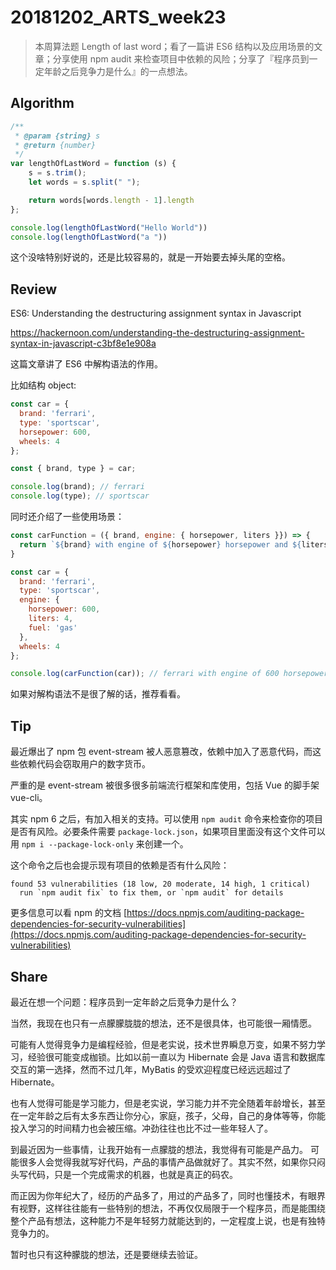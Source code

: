 # 20181202_ARTS_week23

> 本周算法题 Length of last word；看了一篇讲 ES6 结构以及应用场景的文章；分享使用 npm audit 来检查项目中依赖的风险；分享了『程序员到一定年龄之后竞争力是什么』的一点想法。

## Algorithm

```javascript
/**
 * @param {string} s
 * @return {number}
 */
var lengthOfLastWord = function (s) {
    s = s.trim();
    let words = s.split(" ");

    return words[words.length - 1].length
};

console.log(lengthOfLastWord("Hello World"))
console.log(lengthOfLastWord("a "))
```

这个没啥特别好说的，还是比较容易的，就是一开始要去掉头尾的空格。

## Review

ES6: Understanding the destructuring assignment syntax in Javascript

https://hackernoon.com/understanding-the-destructuring-assignment-syntax-in-javascript-c3bf8e1e908a

这篇文章讲了 ES6 中解构语法的作用。

比如结构 object:

```javascript
const car = {
  brand: 'ferrari',
  type: 'sportscar',
  horsepower: 600,
  wheels: 4
};

const { brand, type } = car;

console.log(brand); // ferrari
console.log(type); // sportscar
```

同时还介绍了一些使用场景：

```javascript
const carFunction = ({ brand, engine: { horsepower, liters }}) => {
  return `${brand} with engine of ${horsepower} horsepower and ${liters} liters`
}

const car = {
  brand: 'ferrari',
  type: 'sportscar',
  engine: {
    horsepower: 600,
    liters: 4,
    fuel: 'gas'
  },
  wheels: 4
};

console.log(carFunction(car)); // ferrari with engine of 600 horsepower and 4 liters
```

如果对解构语法不是很了解的话，推荐看看。


## Tip

最近爆出了 npm 包 event-stream 被人恶意篡改，依赖中加入了恶意代码，而这些依赖代码会窃取用户的数字货币。

严重的是 event-stream 被很多很多前端流行框架和库使用，包括 Vue 的脚手架 vue-cli。

其实 npm 6 之后，有加入相关的支持。可以使用 `npm audit` 命令来检查你的项目是否有风险。必要条件需要 `package-lock.json`，如果项目里面没有这个文件可以用 `npm i --package-lock-only` 来创建一个。

这个命令之后也会提示现有项目的依赖是否有什么风险：

```shell
found 53 vulnerabilities (18 low, 20 moderate, 14 high, 1 critical)
  run `npm audit fix` to fix them, or `npm audit` for details
```

更多信息可以看 npm 的文档 [https://docs.npmjs.com/auditing-package-dependencies-for-security-vulnerabilities](https://docs.npmjs.com/auditing-package-dependencies-for-security-vulnerabilities)

## Share

最近在想一个问题：程序员到一定年龄之后竞争力是什么？

当然，我现在也只有一点朦朦胧胧的想法，还不是很具体，也可能很一厢情愿。

可能有人觉得竞争力是编程经验，但是老实说，技术世界瞬息万变，如果不努力学习，经验很可能变成枷锁。比如以前一直以为 Hibernate 会是 Java 语言和数据库交互的第一选择，然而不过几年，MyBatis 的受欢迎程度已经远远超过了 Hibernate。

也有人觉得可能是学习能力，但是老实说，学习能力并不完全随着年龄增长，甚至在一定年龄之后有太多东西让你分心，家庭，孩子，父母，自己的身体等等，你能投入学习的时间精力也会被压缩。冲劲往往也比不过一些年轻人了。

到最近因为一些事情，让我开始有一点朦胧的想法，我觉得有可能是产品力。
可能很多人会觉得我就写好代码，产品的事情产品做就好了。其实不然，如果你只闷头写代码，只是一个完成需求的机器，也就是真正的码农。

而正因为你年纪大了，经历的产品多了，用过的产品多了，同时也懂技术，有眼界有视野，这样往往能有一些特别的想法，不再仅仅局限于一个程序员，而是能围绕整个产品有想法，这种能力不是年轻努力就能达到的，一定程度上说，也是有独特竞争力的。

暂时也只有这种朦胧的想法，还是要继续去验证。


